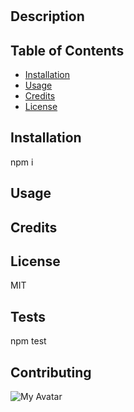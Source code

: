 # 

## Description 
    

    
## Table of Contents
    
    
* [Installation](#installation)
* [Usage](#usage)
* [Credits](#credits)
* [License](#license)
    
    
## Installation
    
npm i
    
## Usage 
    

    
## Credits
    

    
## License
    
MIT

## Tests

npm test

## Contributing



![My Avatar](https://avatars2.githubusercontent.com/u/57790156?v=4)

